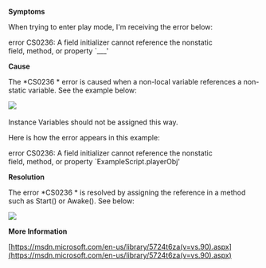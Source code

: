 
        

**Symptoms** 

When trying to enter play mode, I'm receiving the error below:

error CS0236: A field initializer cannot reference the nonstatic   
field, method, or property `___'

**Cause** 

The *CS0236 * error is caused when a non-local variable references a non-static variable. See the example below:

![](/hc/en-us/article_attachments/202220213/CS0236_a.png) 

Instance Variables should not be assigned this way.

Here is how the error appears in this example:

error CS0236: A field initializer cannot reference the nonstatic   
field, method, or property `ExampleScript.playerObj'  

**Resolution** 

The error *CS0236 * is resolved by assigning the reference in a method such as Start() or Awake(). See below:

![](/hc/en-us/article_attachments/202220403/CS0236_c.png)

**More Information** 

[https://msdn.microsoft.com/en-us/library/5724t6za(v=vs.90).aspx](https://msdn.microsoft.com/en-us/library/5724t6za(v=vs.90).aspx)

      